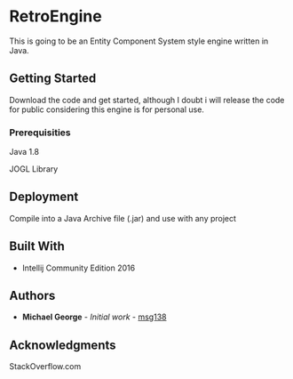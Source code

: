 # RetroEngine

This is going to be an Entity Component System style engine written in Java.

## Getting Started

Download the code and get started, although I doubt i will release the code for public considering this engine is for personal use.

### Prerequisities

Java 1.8

JOGL Library

## Deployment

Compile into a Java Archive file (.jar) and use with any project 

## Built With

* Intellij Community Edition 2016

## Authors

* **Michael George** - *Initial work* - [msg138](https://github.com/msg138)

## Acknowledgments

StackOverflow.com

